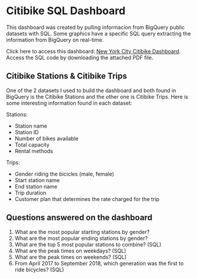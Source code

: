 # Citibike SQL Dashboard

This dashboard was created by pulling informacion from BigQuery public datasets with SQL. Some graphics have a specific SQL query extracting the information from BigQuery on real-time. 

Click here to access this dashboard: [New York City Citibike Dashboard](https://lookerstudio.google.com/embed/reporting/8d31609f-a11d-4179-ac3a-3a1878053e7a/page/M3rFD). Access the SQL code by downloading the attached PDF file. 

## Citibike Stations & Citibike Trips

One of the 2 datasets I used to build the dashboard and both found in BigQuery is the Citibike Stations and the other one is Citibike Trips. Here is some interesting information found in each dataset: 

Stations: 

* Station name 
* Station ID 
* Number of bikes available 
* Total capacity 
* Rental methods 

Trips: 

* Gender riding the bicicles (male, female)
* Start station name 
* End station name 
* Trip duration 
* Customer plan that determines the rate charged for the trip 


## Questions answered on the dashboard

1. What are the most popular starting stations by gender?
2. What are the most popular ending stations by gender?
3. What are the top 5 most popular stations to combine? (SQL)
4. What are the peak times on weekdays? (SQL)
5. What are the peak times on weekends? (SQL)
6. From April 2017 to September 2018, which generation was the first to ride bicycles? (SQL)

